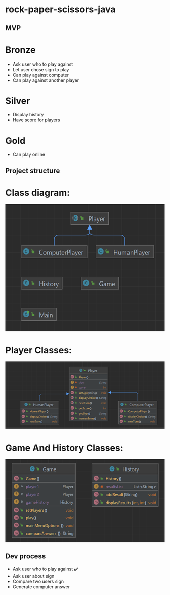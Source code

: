 # rock-paper-scissors-java


## MVP
# Bronze
- Ask user who to play against
- Let user chose sign to play
- Can play against computer
- Can play against another player
# Silver
- Display history
- Have score for players

# Gold
- Can play online

## Project structure
# Class diagram:
![My Image](https://github.com/maklaut007/rock-paper-scissors-java/blob/main/src/assets/ClassDiagram.png)
# Player Classes:
![My Image](https://github.com/maklaut007/rock-paper-scissors-java/blob/main/src/assets/PlayerClasses.png)
# Game And History Classes:
![My Image](https://github.com/maklaut007/rock-paper-scissors-java/blob/main/src/assets/GameAndHistory.png)

## Dev process
- Ask user who to play against  :heavy_check_mark:
- Ask user about sign 
- Compare two users sign
- Generate computer answer